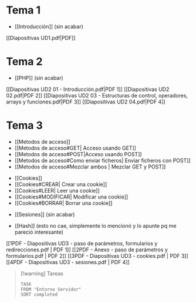 # Tema 1
- [[Introducción]]  (sin acabar)

[[Diapositivas UD1.pdf|PDF]]


# Tema 2
- [[PHP]]  (sin acabar)

[[Diapositivas UD2 01 - Introducción.pdf|PDF 1]] [[Diapositivas UD2 02.pdf|PDF 2]] [[Diapositivas UD2 03 - Estructuras de control, operadores, arrays y funciones.pdf|PDF 3]] [[Diapositivas UD2 04.pdf|PDF 4]]


# Tema 3
- [[Metodos de acceso]]
- [[Metodos de acceso#GET| Acceso usando GET]]
- [[Metodos de acceso#POST|Acceso usando POST]]
- [[Metodos de acceso#Como enviar ficheros| Enviar ficheros con POST]]
- [[Metodos de acceso#Mezclar ambos | Mezclar GET y POST]]

+ [[Cookies]]
+ [[Cookies#CREAR| Crear una cookie]]
+ [[Cookies#LEER| Leer una cookie]]
+ [[Cookies#MODIFICAR| Modificar una cookie]]
+ [[Cookies#BORRAR| Borrar una cookie]]

- [[Sesiones]] (sin acabar)

+ [[Hash]] (esto no cae, simplemente lo mencionó y lo apunte pq me pareció interesante)

[[1PDF - Diapositivas UD3 - paso de parámetros, formularios y redirecciones.pdf | PDF 1]] [[2PDF - Anexo - paso de parámetros y formularios.pdf | PDF 2]] [[3PDF - Diapositivas UD3 - cookies.pdf | PDF 3]] [[4PDF - Diapositivas UD3 - sesiones.pdf | PDF 4]]



> [!warning] Tareas
> ```dataview
> TASK 
> FROM "Entorno Servidor"
> SORT completed
> ```
